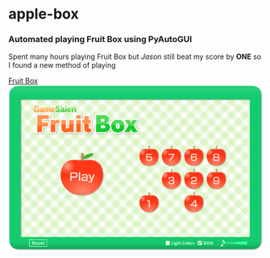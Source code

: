 # apple-box
### Automated playing Fruit Box using PyAutoGUI

Spent many hours playing Fruit Box but *Jason* still beat my score by **ONE** so I found a new method of playing

[Fruit Box](https://en.gamesaien.com/game/fruit_box/)
![Fruit Box Menu Screen](https://github.com/melanie-lei/apple-box/blob/main/fruitbox.png "Fruit Box Menu Screen")


[^note]:  This program will not work if you have a regular sized monitor as it was programmed for my 2560 x 1080 monitor